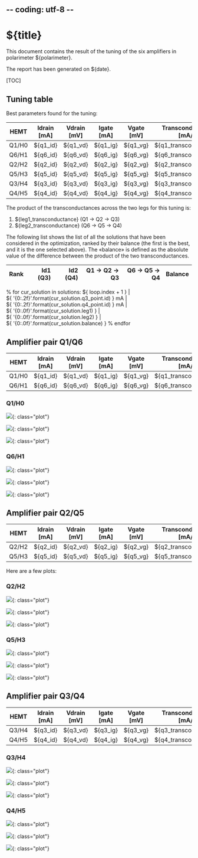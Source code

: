 ## -- coding: utf-8 --

<h1>${title}</h1>

This document contains the result of the tuning of the six amplifiers in
polarimeter ${polarimeter}.

The report has been generated on ${date}.

[TOC]


<h2>Tuning table</h2>

Best parameters found for the tuning:

HEMT    | Idrain [mA] | Vdrain [mV] | Igate [mA] | Vgate [mV] | Transconductance [mA/V]
------- |:-----------:|:-----------:|:----------:|:----------:|:----------------------:
Q1/H0   | ${q1_id}    | ${q1_vd}    | ${q1_ig}   | ${q1_vg}   | ${q1_transconductance}
Q6/H1   | ${q6_id}    | ${q6_vd}    | ${q6_ig}   | ${q6_vg}   | ${q6_transconductance}
Q2/H2   | ${q2_id}    | ${q2_vd}    | ${q2_ig}   | ${q2_vg}   | ${q2_transconductance}
Q5/H3   | ${q5_id}    | ${q5_vd}    | ${q5_ig}   | ${q5_vg}   | ${q5_transconductance}
Q3/H4   | ${q3_id}    | ${q3_vd}    | ${q3_ig}   | ${q3_vg}   | ${q3_transconductance}
Q4/H5   | ${q4_id}    | ${q4_vd}    | ${q4_ig}   | ${q4_vg}   | ${q4_transconductance}

The product of the transconductances across the two legs for this tuning is:

1. ${leg1_transconductance} (Q1 → Q2 → Q3)
1. ${leg2_transconductance} (Q6 → Q5 → Q4)

The following list shows the list of all the solutions that have been considered
in the optimization, ranked by their balance (the first is the best, and it is
the one selected above). The «balance» is defined as the absolute value of the
difference between the product of the two transconductances.

Rank   | Id1 (Q3) | Id2 (Q4) | Q1 → Q2 → Q3 | Q6 → Q5 → Q4 | Balance
:-----:| ---:| ---:| ------------:| ------------:| ---------:
% for cur_solution in solutions:
${ loop.index + 1 } | \
${ '{0:.2f}'.format(cur_solution.q3_point.id) } mA | \
${ '{0:.2f}'.format(cur_solution.q4_point.id) } mA | \
${ '{0:.0f}'.format(cur_solution.leg1) } | \
${ '{0:.0f}'.format(cur_solution.leg2) } | \
${ '{0:.0f}'.format(cur_solution.balance) }
% endfor


<h2>Amplifier pair Q1/Q6</h2>

HEMT    | Idrain [mA] | Vdrain [mV] | Igate [mA] | Vgate [mV] | Transconductance [mA/V]
------- |:-----------:|:-----------:|:----------:|:----------:|:----------------------:
Q1/H0   | ${q1_id}    | ${q1_vd}    | ${q1_ig}   | ${q1_vg}   | ${q1_transconductance}
Q6/H1   | ${q6_id}    | ${q6_vd}    | ${q6_ig}   | ${q6_vg}   | ${q6_transconductance}

<h3>Q1/H0</h3>

![](id_vs_vd_q1.svg){: class="plot"}

![](trans_hemt_vs_vd_q1.svg){: class="plot"}

![](id_vs_vg_q1.svg){: class="plot"}

<h3>Q6/H1</h3>

![](id_vs_vd_q6.svg){: class="plot"}

![](trans_hemt_vs_vd_q6.svg){: class="plot"}

![](id_vs_vg_q6.svg){: class="plot"}



<h2>Amplifier pair Q2/Q5</h2>

HEMT    | Idrain [mA] | Vdrain [mV] | Igate [mA] | Vgate [mV] | Transconductance [mA/V]
------- |:-----------:|:-----------:|:----------:|:----------:|:----------------------:
Q2/H2   | ${q2_id}    | ${q2_vd}    | ${q2_ig}   | ${q2_vg}   | ${q2_transconductance}
Q5/H3   | ${q5_id}    | ${q5_vd}    | ${q5_ig}   | ${q5_vg}   | ${q5_transconductance}

Here are a few plots:

<h3>Q2/H2</h3>

![](id_vs_vd_q2.svg){: class="plot"}

![](trans_hemt_vs_vd_q2.svg){: class="plot"}

![](id_vs_vg_q2.svg){: class="plot"}


<h3>Q5/H3</h3>

![](id_vs_vd_q5.svg){: class="plot"}

![](trans_hemt_vs_vd_q5.svg){: class="plot"}

![](id_vs_vg_q5.svg){: class="plot"}



<h2>Amplifier pair Q3/Q4</h2>

HEMT    | Idrain [mA] | Vdrain [mV] | Igate [mA] | Vgate [mV] | Transconductance [mA/V]
------- |:-----------:|:-----------:|:----------:|:----------:|:----------------------:
Q3/H4   | ${q3_id}    | ${q3_vd}    | ${q3_ig}   | ${q3_vg}   | ${q3_transconductance}
Q4/H5   | ${q4_id}    | ${q4_vd}    | ${q4_ig}   | ${q4_vg}   | ${q4_transconductance}


<h3>Q3/H4</h3>

![](id_vs_vd_q3.svg){: class="plot"}

![](trans_hemt_vs_vd_q3.svg){: class="plot"}

![](id_vs_vg_q3.svg){: class="plot"}


<h3>Q4/H5</h3>

![](id_vs_vd_q4.svg){: class="plot"}

![](trans_hemt_vs_vd_q4.svg){: class="plot"}

![](id_vs_vg_q4.svg){: class="plot"}

